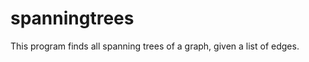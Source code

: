 spanningtrees
=============

This program finds all spanning trees of a graph, given a
list of edges.

